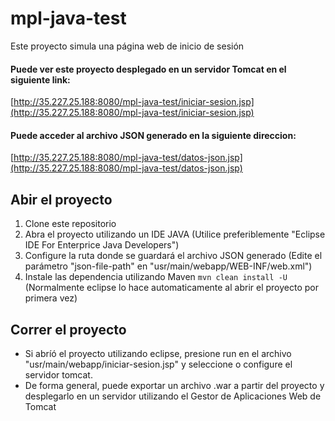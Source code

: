 # mpl-java-test

Este proyecto simula una página web de inicio de sesión

#### Puede ver este proyecto desplegado en un servidor Tomcat en el siguiente link:

[http://35.227.25.188:8080/mpl-java-test/iniciar-sesion.jsp](http://35.227.25.188:8080/mpl-java-test/iniciar-sesion.jsp)

#### Puede acceder al archivo JSON generado en la siguiente direccion:

[http://35.227.25.188:8080/mpl-java-test/datos-json.jsp](http://35.227.25.188:8080/mpl-java-test/datos-json.jsp)

## Abir el proyecto
1. Clone este repositorio
1. Abra el proyecto utilizando un IDE JAVA (Utilice preferiblemente "Eclipse IDE For Enterprice Java Developers")
1. Configure la ruta donde se guardará el archivo JSON generado (Edite el parámetro "json-file-path" en "usr/main/webapp/WEB-INF/web.xml")
1. Instale las dependencia utilizando Maven `mvn clean install -U` (Normalmente eclipse lo hace automaticamente al abrir el proyecto por primera vez)

## Correr el proyecto
* Si abríó el proyecto utilizando eclipse, presione run en el archivo "usr/main/webapp/iniciar-sesion.jsp" y seleccione o configure el servidor tomcat.
* De forma general, puede exportar un archivo .war a partir del proyecto y desplegarlo en un servidor utilizando el Gestor de Aplicaciones Web de Tomcat
 
  




